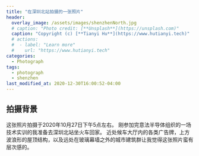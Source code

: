 ```yaml
---
title: "在深圳北站拍摄的一张照片"
header:
  overlay_image: /assets/images/shenzhenNorth.jpg
  # caption: "Photo credit: [**Unsplash**](https://unsplash.com)"
  caption: "Copyright (c) [**Tianyi Hu**](https://www.hutianyi.tech)"
  # actions:
  #  - label: "Learn more"
  #    url: "https://www.hutianyi.tech"
categories:
  - Photograph
tags:
  - photograph
  - shenzhen
last_modified_at: 2020-12-30T16:00:52-04:00
---
```



## 拍摄背景 

这张照片拍摄于2020年10月27日下午5点左右。
刚参加完意法半导体组织的一场技术实训的我准备去深圳北站坐火车回家。
近处候车大厅内的各类广告牌，上方波浪形的屋顶结构，以及远处在玻璃幕墙之外的城市建筑群让我觉得这张照片蛮有层次感的。

